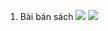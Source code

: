 1. Bài bán sách
    ![](https://b-f7-zpcloud.zdn.vn/6317142929277224269/5e9053d13534f16aa825.jpg)
    ![](https://b-f6-zpcloud.zdn.vn/5372233718695893387/ea16879be07e24207d6f.jpg)